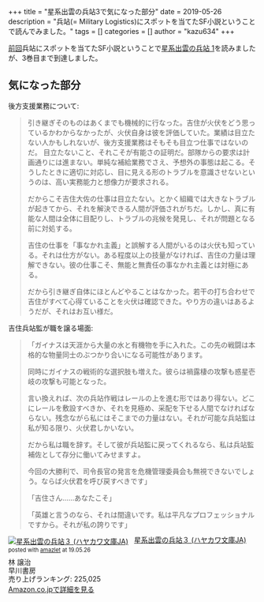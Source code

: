 +++
title = "星系出雲の兵站3で気になった部分"
date = 2019-05-26
description = "兵站(= Military Logistics)にスポットを当てたSF小説ということで読んでみました。"
tags = []
categories = []
author = "kazu634"
+++

[前回](https://blog.kazu634.com/quotes/2019/04/17/2019-04-17_seikei-izumono-logistics-01/)兵站にスポットを当てたSF小説ということで[星系出雲の兵站 1](https://www.amazon.co.jp/exec/obidos/ASIN/4150313407/simsnes-22/ref=nosim/)を読みましたが、3巻目まで到達しました。

## 気になった部分
後方支援業務について:

> 引き継ぎそのものはあくまでも機械的に行なった。吉住が火伏をどう思っているかわからなかったが、火伏自身は彼を評価していた。業績は目立たない人かもしれないが、後方支援業務はそもそも目立つ仕事ではないのだ。
目立たないこと、それこそが有能さの証明だ。部隊からの要求は計画通りには進まない。単純な補給業務でさえ、予想外の事態は起こる。そうしたときに適切に対応し、目に見える形のトラブルを意識させないというのは、高い実務能力と想像力が要求される。
>
> だからこそ吉住大佐の仕事は目立たない。とかく組織では大きなトラブルが起きてから、それを解決できる人間が評価されがちだ。しかし、真に有能な人間は全体に目配りし、トラブルの兆候を発見し、それが問題となる前に対処する。
>
> 吉住の仕事を「事なかれ主義」と誤解する人間がいるのは火伏も知っている。それは仕方がない。ある程度以上の技量がなければ、吉住の力量は理解できない。彼の仕事こそ、無能と無責任の事なかれ主義とは対極にある。
>
> だから引き継ぎ自体にほとんどやることはなかった。若干の打ち合わせで吉住がすべて心得ていることを火伏は確認できた。やり方の違いはあるようだが、それはお互い様だ。

吉住兵站監が職を譲る場面:

> 「ガイナスは天涯から大量の水と有機物を手に入れた。この先の戦闘は本格的な物量同士のぶつかり合いになる可能性があります。
>
> 同時にガイナスの戦術的な選択肢も増えた。彼らは禍露棲の攻撃も惑星壱岐の攻撃も可能となった。
>
> 言い換えれば、次の兵站作戦はレールの上を進む形ではあり得ない。どこにレールを敷設すべきか、それを見極め、采配を下せる人間でなければならない。残念ながら私にはそこまでの力量はない。それが可能な兵站監は私が知る限り、火伏君しかいない。
>
> だから私は職を辞す。そして彼が兵站監に戻ってくれるなら、私は兵站監補佐として存分に働いてみせますよ。
>
> 今回の大勝利で、司令長官の発言を危機管理委員会も無視できないでしょう。ならば火伏君を呼び戻すべきです」
>
> 「吉住さん……あなたこそ」
>
> 「英雄と言うのなら、それは間違いです。私は平凡なプロフェッショナルですから。それが私の誇りです」

<div class="amazlet-box" style="margin-bottom:0px;"><div class="amazlet-image" style="float:left;margin:0px 12px 1px 0px;"><a href="https://www.amazon.co.jp/exec/obidos/ASIN/415031358X/simsnes-22/ref=nosim/" name="amazletlink" target="_blank"><img src="https://images-fe.ssl-images-amazon.com/images/I/511hWFA17mL._SL160_.jpg" alt="星系出雲の兵站３ (ハヤカワ文庫JA)" style="border: none;" /></a></div><div class="amazlet-info" style="line-height:120%; margin-bottom: 10px"><div class="amazlet-name" style="margin-bottom:10px;line-height:120%"><a href="https://www.amazon.co.jp/exec/obidos/ASIN/415031358X/simsnes-22/ref=nosim/" name="amazletlink" target="_blank">星系出雲の兵站３ (ハヤカワ文庫JA)</a><div class="amazlet-powered-date" style="font-size:80%;margin-top:5px;line-height:120%">posted with <a href="http://www.amazlet.com/" title="amazlet" target="_blank">amazlet</a> at 19.05.26</div></div><div class="amazlet-detail">林 譲治 <br />早川書房 <br />売り上げランキング: 225,025<br /></div><div class="amazlet-sub-info" style="float: left;"><div class="amazlet-link" style="margin-top: 5px"><a href="https://www.amazon.co.jp/exec/obidos/ASIN/415031358X/simsnes-22/ref=nosim/" name="amazletlink" target="_blank">Amazon.co.jpで詳細を見る</a></div></div></div><div class="amazlet-footer" style="clear: left"></div></div>

